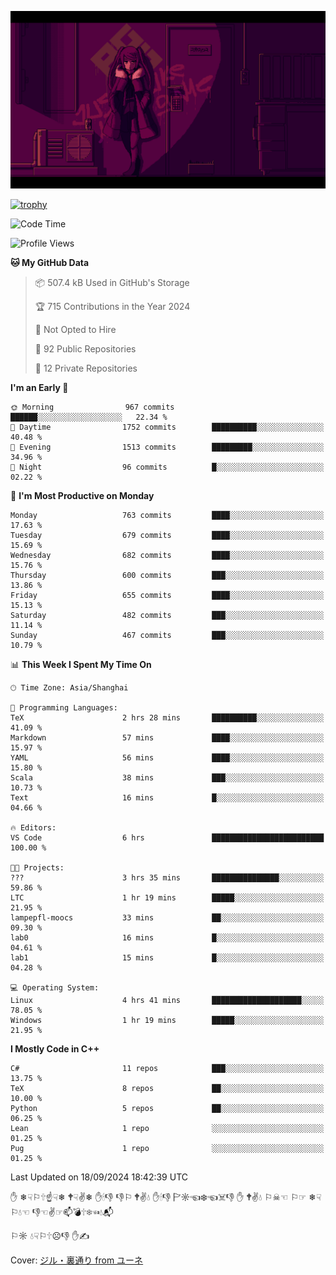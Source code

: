 ![](imgs/main.png)

[![trophy](https://github-profile-trophy.vercel.app/?username=NeilKleistGao&theme=dracula)](https://github.com/ryo-ma/github-profile-trophy)

<!--START_SECTION:waka-->
![Code Time](http://img.shields.io/badge/Code%20Time-1%2C319%20hrs%2014%20mins-blue)

![Profile Views](http://img.shields.io/badge/Profile%20Views-0-blue)

**🐱 My GitHub Data** 

> 📦 507.4 kB Used in GitHub's Storage 
 > 
> 🏆 715 Contributions in the Year 2024
 > 
> 🚫 Not Opted to Hire
 > 
> 📜 92 Public Repositories 
 > 
> 🔑 12 Private Repositories 
 > 
**I'm an Early 🐤** 

```text
🌞 Morning                967 commits         ██████░░░░░░░░░░░░░░░░░░░   22.34 % 
🌆 Daytime                1752 commits        ██████████░░░░░░░░░░░░░░░   40.48 % 
🌃 Evening                1513 commits        █████████░░░░░░░░░░░░░░░░   34.96 % 
🌙 Night                  96 commits          █░░░░░░░░░░░░░░░░░░░░░░░░   02.22 % 
```
📅 **I'm Most Productive on Monday** 

```text
Monday                   763 commits         ████░░░░░░░░░░░░░░░░░░░░░   17.63 % 
Tuesday                  679 commits         ████░░░░░░░░░░░░░░░░░░░░░   15.69 % 
Wednesday                682 commits         ████░░░░░░░░░░░░░░░░░░░░░   15.76 % 
Thursday                 600 commits         ███░░░░░░░░░░░░░░░░░░░░░░   13.86 % 
Friday                   655 commits         ████░░░░░░░░░░░░░░░░░░░░░   15.13 % 
Saturday                 482 commits         ███░░░░░░░░░░░░░░░░░░░░░░   11.14 % 
Sunday                   467 commits         ███░░░░░░░░░░░░░░░░░░░░░░   10.79 % 
```


📊 **This Week I Spent My Time On** 

```text
🕑︎ Time Zone: Asia/Shanghai

💬 Programming Languages: 
TeX                      2 hrs 28 mins       ██████████░░░░░░░░░░░░░░░   41.09 % 
Markdown                 57 mins             ████░░░░░░░░░░░░░░░░░░░░░   15.97 % 
YAML                     56 mins             ████░░░░░░░░░░░░░░░░░░░░░   15.80 % 
Scala                    38 mins             ███░░░░░░░░░░░░░░░░░░░░░░   10.73 % 
Text                     16 mins             █░░░░░░░░░░░░░░░░░░░░░░░░   04.66 % 

🔥 Editors: 
VS Code                  6 hrs               █████████████████████████   100.00 % 

🐱‍💻 Projects: 
???                      3 hrs 35 mins       ███████████████░░░░░░░░░░   59.86 % 
LTC                      1 hr 19 mins        █████░░░░░░░░░░░░░░░░░░░░   21.95 % 
lampepfl-moocs           33 mins             ██░░░░░░░░░░░░░░░░░░░░░░░   09.30 % 
lab0                     16 mins             █░░░░░░░░░░░░░░░░░░░░░░░░   04.61 % 
lab1                     15 mins             █░░░░░░░░░░░░░░░░░░░░░░░░   04.28 % 

💻 Operating System: 
Linux                    4 hrs 41 mins       ████████████████████░░░░░   78.05 % 
Windows                  1 hr 19 mins        █████░░░░░░░░░░░░░░░░░░░░   21.95 % 
```

**I Mostly Code in C++** 

```text
C#                       11 repos            ███░░░░░░░░░░░░░░░░░░░░░░   13.75 % 
TeX                      8 repos             ██░░░░░░░░░░░░░░░░░░░░░░░   10.00 % 
Python                   5 repos             ██░░░░░░░░░░░░░░░░░░░░░░░   06.25 % 
Lean                     1 repo              ░░░░░░░░░░░░░░░░░░░░░░░░░   01.25 % 
Pug                      1 repo              ░░░░░░░░░░░░░░░░░░░░░░░░░   01.25 % 
```




 Last Updated on 18/09/2024 18:42:39 UTC
<!--END_SECTION:waka-->

✋ ❄☟⚐🕆☝☟❄ 🕈☟✌❄ ✋🕯👎 👎⚐ 🕈✌💧 ✋🕯👎 🏱☼☜❄☜☠👎 ✋ 🕈✌💧 ⚐☠☜ ⚐☞ ❄☟⚐💧☜ 👎☜✌☞📫💣🕆❄☜💧📬

⚐☼ 💧☟⚐🕆☹👎 ✋✍

Cover: [ジル・裏通り from ユーネ](https://www.pixiv.net/artworks/62127066)
